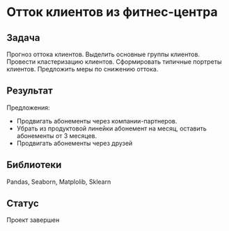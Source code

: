 # Отток клиентов из фитнес-центра


## Задача

Прогноз оттока клиентов. Выделить основные группы клиентов. Провести кластеризацию клиентов. Сформировать типичные портреты клиентов. Предложить меры по снижению оттока.

## Результат

Предложения:
- Продвигать абонементы через компании-партнеров.
- Убрать из продуктовой линейки абонемент на месяц, оставить абонементы от 3 месяцев.
- Продвигать абонементы через друзей

## Библиотеки

Pandas, Seaborn, Matplolib, Sklearn

## Статус

Проект завершен


